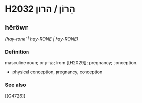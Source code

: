 # H2032 הֵרוֹן / הרון

## hêrôwn

_(hay-rone' | hay-RONE | hay-RONE)_

### Definition

masculine noun; or הֵרָיוֹן; from [[H2029]]; pregnancy; conception.

- physical conception, pregnancy, conception
### See also

[[G4726]]

